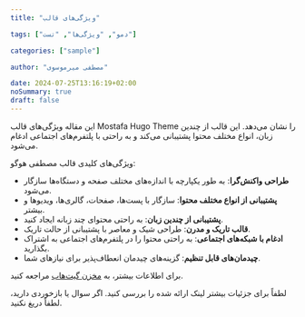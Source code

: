 ```yaml
---
title: "ویژگی‌های قالب"

tags: ["دمو", "ویژگی‌ها", "تست"]

categories: ["sample"]

author: "مصطفی میرموسوی"

date: 2024-07-25T13:16:19+02:00
noSummary: true
draft: false
---
```

این مقاله ویژگی‌های قالب Mostafa Hugo Theme را نشان می‌دهد. این قالب از چندین زبان، انواع مختلف محتوا پشتیبانی می‌کند و به راحتی با پلتفرم‌های اجتماعی ادغام می‌شود.

ویژگی‌های کلیدی قالب مصطفی هوگو:

* **طراحی واکنش‌گرا**: به طور یکپارچه با اندازه‌های مختلف صفحه و دستگاه‌ها سازگار می‌شود.
* **پشتیبانی از انواع مختلف محتوا**: سازگار با پست‌ها، صفحات، گالری‌ها، ویدیوها و بیشتر.
* **پشتیبانی از چندین زبان**: به راحتی محتوای چند زبانه ایجاد کنید.
* **قالب تاریک و مدرن**: طراحی شیک و معاصر با پشتیبانی از حالت تاریک.
* **ادغام با شبکه‌های اجتماعی**: به راحتی محتوا را در پلتفرم‌های اجتماعی به اشتراک بگذارید.
* **چیدمان‌های قابل تنظیم**: گزینه‌های چیدمان انعطاف‌پذیر برای نیازهای شما.

برای اطلاعات بیشتر، به [مخزن گیت‌هاب](https://github.com/mirmousaviii/mostafa-hugo-theme) مراجعه کنید.

لطفاً برای جزئیات بیشتر لینک ارائه شده را بررسی کنید. اگر سوال یا بازخوردی دارید، لطفاً دریغ نکنید.


